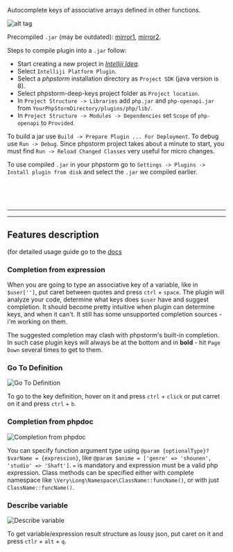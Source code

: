 Autocomplete keys of associative arrays defined in other functions.

![alt tag](https://raw.githubusercontent.com/klesun/phpstorm-deep-keys/master/imgs/screenshot.png)

Precompiled `.jar` (may be outdated): [mirror1](http://midiana.lv/Dropbox/web/phpstorm-deep-keys.jar), [mirror2](https://www.dropbox.com/s/5x984zqxw1u32fl/phpstorm-deep-keys.jar?dl=0).

Steps to compile plugin into a `.jar` follow:
- Start creating a new project in _[Intelliji Idea](https://www.jetbrains.com/idea/)_.
- Select `Intelliji Platform Plugin`.
- Select a _phpstorm_ installation directory as `Project SDK` (java version is 8).
- Select phpstorm-deep-keys project folder as `Project location`.
- In `Project Structure -> Libraries` add `php.jar` and `php-openapi.jar` from `YourPhpStormDirectory/plugins/php/lib/`.
- In `Project Structure -> Modules -> Dependencies` set `Scope` of `php-openapi` to `Provided`.

To build a jar use `Build -> Prepare Plugin ... For Deployment`. To debug use `Run -> Debug`. Since phpstorm project takes about a minute to start, you must find `Run -> Reload Changed Classes` very useful for micro changes.

To use compiled `.jar` in your phpstorm go to `Settings -> Plugins -> Install plugin from disk` and select the `.jar` we compiled earlier.

<br/>
<br/>
<br/>
<hr/>
<hr/>

## Features description

(for detailed usage guide go to the [docs](https://github.com/klesun/phpstorm-deep-keys/blob/master/docs/deep-keys-overview.md)

### Completion from expression
When you are going to type an associative key of a variable, like in `$user['']`, put caret between quotes and press `ctrl` + `space`. The plugin will analyze your code, determine what keys does `$user` have and suggest completion. It should become pretty intuitive when plugin can determine keys, and when it can't. It still has some unsupported completion sources - i'm working on them.

The suggested completion may clash with phpstorm's built-in completion. In such case plugin keys will always be at the bottom and in **bold** - hit `Page Down` several times to get to them.

### Go To Definition
![Go To Definition](https://cloud.githubusercontent.com/assets/5202330/26428215/284b1988-40e9-11e7-9a44-746145c5393f.png)

To go to the key definition, hover on it and press `ctrl` + `click` or put carret on it and press `ctrl` + `b`.

### Completion from phpdoc
![Completion from phpdoc](https://cloud.githubusercontent.com/assets/5202330/26426602/0f72f554-40e2-11e7-8873-30b873310746.png)

You can specify function argument type using `@param {optionalType}? $varName = {expression}`, like `@param $anime = ['genre' => 'shounen', 'studio' => 'Shaft']`. `=` is mandatory and expression must be a valid php expression. Class methods can be specified either with complete namespace like `\Very\Long\Namespace\ClassName::funcName()`, or with just `ClassName::funcName()`.

### Describe variable
![Describe variable](https://cloud.githubusercontent.com/assets/5202330/26427776/ee6d4e54-40e6-11e7-83d5-81a1687a0d7a.png)

To get variable/expression result structure as lousy json, put caret on it and press `ctlr` + `alt` + `q`.
